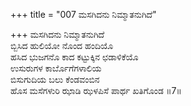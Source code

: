 +++
title = "007 ಮಸಗಿದನು ನಿಮ್ಮಾತನುಗಿದೆ"

+++
ಮಸಗಿದನು ನಿಮ್ಮಾತನುಗಿದೆ  
ಬ್ಬಿಸಿದ ಹುಲಿಯೋ ನೊಂದ ಹಂದಿಯೊ  
ಹಸಿದ ಭುಜಗನೊ ಕಾದ ಕಟ್ಟುಕ್ಕಿನ ಛಡಾಳಿಕೆಯೊ   
ಉಸುರುಗಳ ಕಾರ್ಬೊಗೆಗಳಾಲಿಯ  
ಬಿಸುಗುದಿಯ ಬಲು ಕೆಂಡವಂಬಿನ            
ಹೊಸ ಮಸೆಗಳುರಿ ಝಾಡಿ ಝಳಪಿಸೆ ಪಾರ್ಥ ಖತಿಗೊಂಡ     ॥7॥